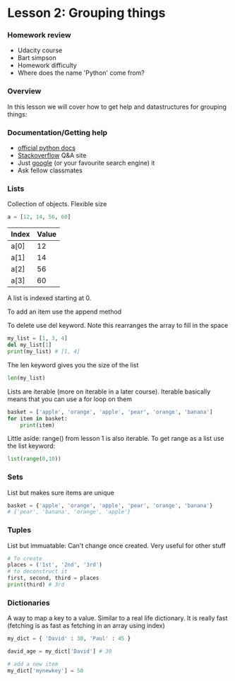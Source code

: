 # Lesson 2: Grouping things

### Homework review
- Udacity course
- Bart simpson
- Homework difficulty
- Where does the name 'Python' come from?

### Overview
In this lesson we will cover how to get help and datastructures for grouping things:


### Documentation/Getting help
- [official python docs](https://docs.python.org/3/tutorial/index.html)
- [Stackoverflow](https://stackoverflow.com/questions/tagged/python) Q&A site
- Just [google](https://lmgtfy.com/?q=python+for+loop) (or your favourite search engine) it 
- Ask fellow classmates  

### Lists
Collection of objects. Flexible size

```python
a = [12, 14, 56, 60]
```

Index | Value
--- | ---
a[0] | 12
a[1] | 14
a[2] | 56
a[3] | 60

A list is indexed starting at 0.

To add an item use the append method

To delete use del keyword. Note this rearranges the array to fill in the space

```python
my_list = [1, 3, 4]
del my_list[1]
print(my_list) # [1, 4]
```

The len keyword gives you the size of the list
```python
len(my_list)
```

Lists are iterable (more on iterable in a later course). Iterable basically means that you can use a for loop on them
```python
basket = ['apple', 'orange', 'apple', 'pear', 'orange', 'banana']
for item in basket:
    print(item)
```


Little aside: range() from lesson 1 is also iterable. To get range as a list use the list keyword: 
```python
list(range(0,10))
```

### Sets
List but makes sure items are unique

```python
basket = {'apple', 'orange', 'apple', 'pear', 'orange', 'banana'}
# {'pear', 'banana', 'orange', 'apple'}
```

### Tuples 
List but immuatable: Can't change once created. Very useful for other stuff


```python
# To create
places = ('1st', '2nd', '3rd')
# to deconstruct it
first, second, third = places
print(third) # 3rd
```


### Dictionaries
A way to map a key to a value. Similar to a real life dictionary.
It is really fast (fetching is as fast as fetching in an array using index)

```python
my_dict = { 'David' : 30, 'Paul' : 45 }

david_age = my_dict['David'] # 30

# add a new item
my_dict['mynewkey'] = 50
```
